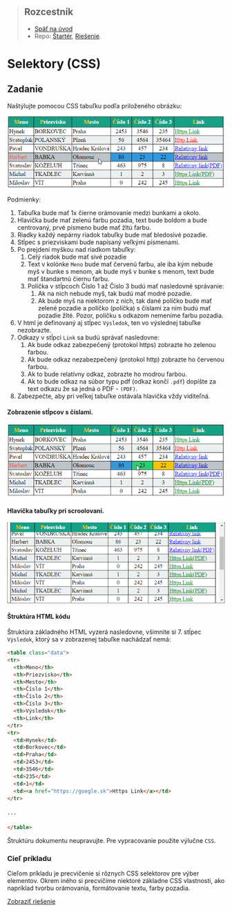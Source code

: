 <div class="hidden">

> ## Rozcestník
> - [Späť na úvod](../../README.md)
> - Repo: [Štartér](/../../tree/main/css/selektory), [Riešenie](/../../tree/solution/css/selektory).
</div>

# Selektory (CSS)

## Zadanie
Naštýlujte pomocou CSS tabuľku podľa priloženého obrázku:

![](images_selektory/zadanie1.png)

Podmienky:
1. Tabuľka bude mať 1x čierne orámovanie medzi bunkami a okolo.
2. Hlavička bude mať zelenú farbu pozadia, text bude boldom a bude centrovaný, prvé písmeno bude mať žltú farbu.
3. Riadky každý nepárny riadok tabuľky bude mať bledosivé pozadie.
4. Stĺpec s priezviskami bude napísaný veľkými písmenami.
5. Po prejdení myškou nad riadkom tabuľky:
   1. Celý riadok bude mať sivé pozadie
   2. Text v kolónke `Meno` bude mať červenú farbu, ale iba kým nebude myš v bunke s menom, ak bude myš v bunke s menom, text bude mať štandartnú čiernu farbu.
   3. Políčka v stĺpcoch Číslo 1 až Číslo 3 budú mať nasledovné správanie:
      1. Ak na nich nebude myš, tak budú mať modré pozadie.
      2. Ak bude myš na niektorom z nich, tak dané políčko bude mať zelené pozadie a políčko (políčka) s číslami za ním budú mať pozadie žlté. Pozor, políčku s odkazom nemeníme farbu pozadia.
6. V html je definovaný aj stĺpec `Výsledok`, ten vo výslednej tabuľke nezobrazte.
7. Odkazy v stĺpci `Link` sa budú správať nasledovne:
   1. Ak bude odkaz zabezpečený (protokol https) zobrazte ho zelenou farbou.
   2. Ak bude odkaz nezabezpečený (protokol http) zobrazte ho červenou farbou.
   3. Ak to bude relatívny odkaz, zobrazte ho modrou farbou.
   4. Ak to bude odkaz na súbor typu pdf (odkaz končí `.pdf`) dopíšte za text odkazu že sa jedná o PDF - `(PDF)`.
8. Zabezpečte, aby pri veľkej tabuľke ostávala hlavička vždy viditeľná.

#### Zobrazenie stĺpcov s číslami.

![](images_selektory/zadanie2.png)

#### Hlavička tabuľky pri scroolovaní.

![](images_selektory/zadanie-hlavicka.png)

#### Štruktúra HTML kódu

Štruktúra základného HTML vyzerá nasledovne, všimnite si 7. stĺpec `Výsledok`, ktorý sa v zobrazenej tabuľke nachádzať nemá:
```html
<table class="data">
<tr>
  <th>Meno</th>
  <th>Priezvisko</th>
  <th>Mesto</th>
  <th>Číslo 1</th>
  <th>Číslo 2</th>
  <th>Číslo 3</th>
  <th>Výsledok</th>
  <th>Link</th>
</tr>
<tr>
  <td>Hynek</td>
  <td>Borkovec</td>
  <td>Praha</td>
  <td>2453</td>
  <td>3546</td>
  <td>235</td>
  <td>1</td>
  <td><a href="https://google.sk">Https Link</a></td>
</tr>

...

</table>
```

Štruktúru dokumentu neupravujte. Pre vypracovanie použite výlučne `CSS`.

### Cieľ príkladu
Cieľom príkladu je precvičenie si rôznych CSS selektorov pre výber elementov. Okrem iného si precvičíme niektoré základne CSS vlastnosti, ako napríklad tvorbu orámovania, formátovanie textu, farby pozadia.

<div class="hidden">

[Zobraziť riešenie](riesenie.md)
</div>